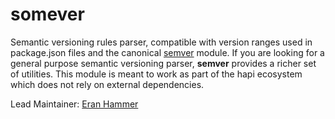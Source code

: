 # somever

Semantic versioning rules parser, compatible with version ranges used in package.json files and the
canonical [semver](https://www.npmjs.com/package/semver) module. If you are looking for a general
purpose semantic versioning parser, **semver** provides a richer set of utilities. This module is
meant to work as part of the hapi ecosystem which does not rely on external dependencies.

Lead Maintainer: [Eran Hammer](https://github.com/hueniverse)



